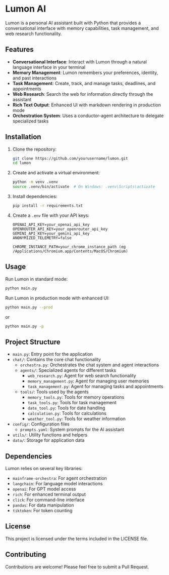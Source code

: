 # Lumon AI

Lumon is a personal AI assistant built with Python that provides a conversational interface with memory capabilities, task management, and web research functionality.

## Features

- **Conversational Interface**: Interact with Lumon through a natural language interface in your terminal
- **Memory Management**: Lumon remembers your preferences, identity, and past interactions
- **Task Management**: Create, track, and manage tasks, deadlines, and appointments
- **Web Research**: Search the web for information directly through the assistant
- **Rich Text Output**: Enhanced UI with markdown rendering in production mode
- **Orchestration System**: Uses a conductor-agent architecture to delegate specialized tasks

## Installation

1. Clone the repository:
   ```bash
   git clone https://github.com/yourusername/lumon.git
   cd lumon
   ```

2. Create and activate a virtual environment:
   ```bash
   python -m venv .venv
   source .venv/bin/activate  # On Windows: .venv\Scripts\activate
   ```

3. Install dependencies:
   ```bash
   pip install -r requirements.txt
   ```

4. Create a `.env` file with your API keys:
   ```
   OPENAI_API_KEY=your_openai_api_key
   OPENROUTER_API_KEY=your_openrouter_api_key
   GEMINI_API_KEY=your_gemini_api_key
   ANONYMIZED_TELEMETRY=false

   CHROME_INSTANCE_PATH=your_chrome_instance_path (eg /Applications/Chromium.app/Contents/MacOS/Chromium)
   ```

## Usage

Run Lumon in standard mode:
```bash
python main.py
```

Run Lumon in production mode with enhanced UI:
```bash
python main.py --prod
```
or
```bash
python main.py -p
```

## Project Structure

- `main.py`: Entry point for the application
- `chat/`: Contains the core chat functionality
  - `orchestra.py`: Orchestrates the chat system and agent interactions
  - `agents/`: Specialized agents for different tasks
    - `web_research.py`: Agent for web search functionality
    - `memory_management.py`: Agent for managing user memories
    - `task_management.py`: Agent for managing tasks and appointments
  - `tools/`: Tools used by the agents
    - `memory_tools.py`: Tools for memory operations
    - `task_tools.py`: Tools for task management
    - `date_tool.py`: Tools for date handling
    - `calculation.py`: Tools for calculations
    - `weather_tool.py`: Tools for weather information
- `config/`: Configuration files
  - `prompts.yaml`: System prompts for the AI assistant
- `utils/`: Utility functions and helpers
- `data/`: Storage for application data

## Dependencies

Lumon relies on several key libraries:
- `mainframe-orchestra`: For agent orchestration
- `langchain`: For language model interactions
- `openai`: For GPT model access
- `rich`: For enhanced terminal output
- `click`: For command-line interface
- `pandas`: For data manipulation
- `tiktoken`: For token counting

## License

This project is licensed under the terms included in the LICENSE file.

## Contributing

Contributions are welcome! Please feel free to submit a Pull Request.
